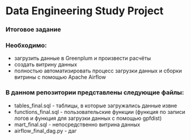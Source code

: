 # Data Engineering Study Project
### Итоговое задание

### Необходимо:
* загрузить данные в Greenplum и произвести расчёты
* создать витрину данных
* полностью автоматизировать процесс загрузки данных и сборки витрины с помощью Apache Airflow

### В данном репозитории представлены следующие файлы:
* tables_final.sql - таблицы, в которые загружались данные извне
* functions_final.sql - пользовательские функции (функция по записи логов и функция для загрузки данных с помощью gpfdist)
* mart_final.sql - непосредственно витрина данных
* airflow_final_dag.py - даг
